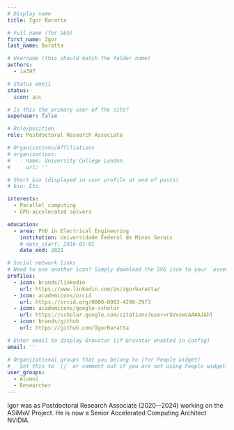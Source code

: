 ```yaml
---
# Display name
title: Igor Baratta

# Full name (for SEO)
first_name: Igor
last_name: Baratta

# Username (this should match the folder name)
authors:
  - ia397

# Status emoji
status:
  icon: 🇧🇷

# Is this the primary user of the site?
superuser: false

# Role/position
role: Postdoctoral Research Associate

# Organizations/Affiliations
# organizations:
#   - name: University College London
#     url: ''

# Short bio (displayed in user profile at end of posts)
# bio: Etc.

interests:
  - Parallel computing
  - GPU-accelerated solvers

education:
  - area: PhD in Electrical Engineering
    institution: Universidade Federal de Minas Gerais
    # date_start: 2016-01-01
    date_end: 2021

# Social network links
# Need to use another icon? Simply download the SVG icon to your `assets/media/icons/` folder.
profiles:
  - icon: brands/linkedin
    url: https://www.linkedin.com/in/igorbaratta/
  - icon: academicons/orcid
    url: https://orcid.org/0000-0003-4298-2973
  - icon: academicons/google-scholar
    url: https://scholar.google.com/citations?user=rSVxxwsAAAAJ&hl
  - icon: brands/github
    url: https://github.com/IgorBaratta

# Enter email to display Gravatar (if Gravatar enabled in Config)
email: ''

# Organizational groups that you belong to (for People widget)
#   Set this to `[]` or comment out if you are not using People widget.
user_groups:
  - Alumni
  - Researcher
---
```


Igor was as Postdoctoral Research Associate (2020--2024) working on the
ASiMoV Project. He is now a Senior Accelerated Computing Architect
NVIDIA.